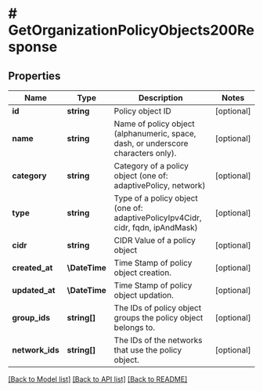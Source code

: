 # # GetOrganizationPolicyObjects200Response

## Properties

Name | Type | Description | Notes
------------ | ------------- | ------------- | -------------
**id** | **string** | Policy object ID | [optional]
**name** | **string** | Name of policy object (alphanumeric, space, dash, or underscore characters only). | [optional]
**category** | **string** | Category of a policy object (one of: adaptivePolicy, network) | [optional]
**type** | **string** | Type of a policy object (one of: adaptivePolicyIpv4Cidr, cidr, fqdn, ipAndMask) | [optional]
**cidr** | **string** | CIDR Value of a policy object | [optional]
**created_at** | **\DateTime** | Time Stamp of policy object creation. | [optional]
**updated_at** | **\DateTime** | Time Stamp of policy object updation. | [optional]
**group_ids** | **string[]** | The IDs of policy object groups the policy object belongs to. | [optional]
**network_ids** | **string[]** | The IDs of the networks that use the policy object. | [optional]

[[Back to Model list]](../../README.md#models) [[Back to API list]](../../README.md#endpoints) [[Back to README]](../../README.md)
